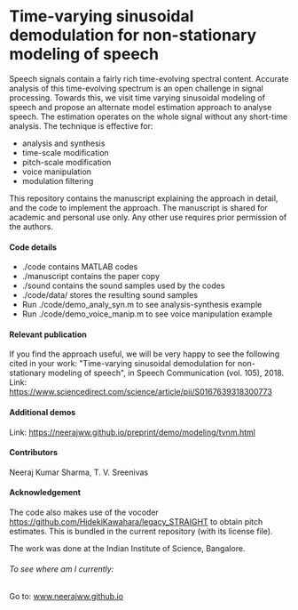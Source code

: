 # Time-varying sinusoidal demodulation for non-stationary modeling of speech
Speech signals contain a fairly rich time-evolving spectral content. Accurate analysis of this time-evolving spectrum is an open challenge in signal processing. Towards this, we visit time varying sinusoidal modeling of speech and propose an alternate model estimation approach to analyse speech. The estimation operates on the whole signal without any short-time analysis. The technique is effective for:
- analysis and synthesis
- time-scale modification
- pitch-scale modification
- voice manipulation
- modulation filtering

This repository contains the manuscript explaining the approach in detail, and the code to implement the approach. The manuscript is shared for academic and personal use only. Any other use requires prior permission of the authors.

#### Code details
- ./code contains MATLAB codes
- ./manuscript contains the paper copy
- ./sound contains the sound samples used by the codes
- ./code/data/ stores the resulting sound samples 
- Run ./code/demo_analy_syn.m to see analysis-synthesis example
- Run ./code/demo_voice_manip.m to see voice manipulation example

#### Relevant publication
If you find the approach useful, we will be very happy to see the following cited in your work: "Time-varying sinusoidal demodulation for non-stationary modeling of speech", in Speech Communication (vol. 105), 2018.
Link: https://www.sciencedirect.com/science/article/pii/S0167639318300773

#### Additional demos
Link: https://neerajww.github.io/preprint/demo/modeling/tvnm.html

#### Contributors
Neeraj Kumar Sharma, T. V. Sreenivas

#### Acknowledgement
The code also makes use of the vocoder https://github.com/HidekiKawahara/legacy_STRAIGHT to obtain pitch estimates. This is bundled in the current repository (with its license file).

The work was done at the Indian Institute of Science, Bangalore.
###### To see where am I currently:
Go to: www.neerajww.github.io 
